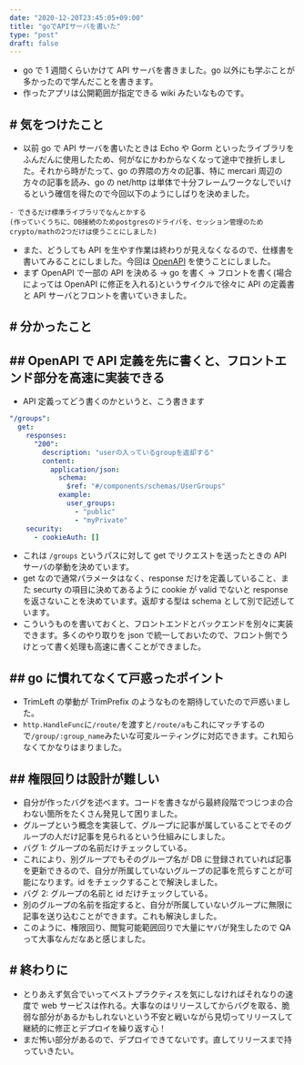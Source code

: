 ```yaml
---
date: "2020-12-20T23:45:05+09:00"
title: "goでAPIサーバを書いた"
type: "post"
draft: false
---
```


- go で 1 週間くらいかけて API サーバを書きました。go 以外にも学ぶことが多かったので学んだことを書きます。
- 作ったアプリは公開範囲が指定できる wiki みたいなものです。

## # 気をつけたこと

- 以前 go で API サーバを書いたときは Echo や Gorm といったライブラリをふんだんに使用したため、何がなにかわからなくなって途中で挫折しました。それから時がたって、go の界隈の方々の記事、特に mercari 周辺の方々の記事を読み、go の net/http は単体で十分フレームワークなしでいけるという確信を得たので今回以下のようにしばりを決めました。

```text
- できるだけ標準ライブラリでなんとかする
(作っていくうちに、DB接続のためpostgresのドライバを、セッション管理のためcrypto/mathの2つだけは使うことにしました)
```

- また、どうしても API を生やす作業は終わりが見えなくなるので、仕様書を書いてみることにしました。今回は [OpenAPI](https://swagger.io/specification/) を使うことにしました。
- まず OpenAPI で一部の API を決める → go を書く → フロントを書く(場合によっては OpenAPI に修正を入れる)というサイクルで徐々に API の定義書と API サーバとフロントを書いていきました。

## # 分かったこと

## ## OpenAPI で API 定義を先に書くと、フロントエンド部分を高速に実装できる

- API 定義ってどう書くのかというと、こう書きます

```yaml
"/groups":
  get:
    responses:
      "200":
        description: "userの入っているgroupを返却する"
        content:
          application/json:
            schema:
              $ref: "#/components/schemas/UserGroups"
            example:
              user_groups:
                - "public"
                - "myPrivate"
    security:
      - cookieAuth: []
```

- これは `/groups` というパスに対して get でリクエストを送ったときの API サーバの挙動を決めています。
- get なので通常パラメータはなく、response だけを定義していること、また securty の項目に決めてあるように cookie が valid でないと response を返さないことを決めています。返却する型は schema として別で記述しています。
- こういうものを書いておくと、フロントエンドとバックエンドを別々に実装できます。多くのやり取りを json で統一しておいたので、フロント側でうけとって書く処理も高速に書くことができました。

## ## go に慣れてなくて戸惑ったポイント

- TrimLeft の挙動が TrimPrefix のようなものを期待していたので戸惑いました。
- `http.HandleFunc`に`/route/`を渡すと`/route/a`もこれにマッチするので`/group/:group_name`みたいな可変ルーティングに対応できます。これ知らなくてかなりはまりました。

## ## 権限回りは設計が難しい

- 自分が作ったバグを述べます。コードを書きながら最終段階でつじつまの合わない箇所をたくさん発見して困りました。
- グループという概念を実装して、グループに記事が属していることでそのグループの人だけ記事を見られるという仕組みにしました。
- バグ 1: グループの名前だけチェックしている。
- これにより、別グループでもそのグループ名が DB に登録されていれば記事を更新できるので、自分が所属していないグループの記事を荒らすことが可能になります。id をチェックすることで解決しました。
- バグ 2: グループの名前と id だけチェックしている。
- 別のグループの名前を指定すると、自分が所属していないグループに無限に記事を送り込むことができます。これも解決しました。
- このように、権限回り、閲覧可能範囲回りで大量にヤバが発生したので QA って大事なんだなあと感じました。

## # 終わりに

- とりあえず気合でいってベストプラクティスを気にしなければそれなりの速度で web サービスは作れる。大事なのはリリースしてからバグを取る、脆弱な部分があるかもしれないという不安と戦いながら見切ってリリースして継続的に修正とデプロイを繰り返す心！
- まだ怖い部分があるので、デプロイできてないです。直してリリースまで持っていきたい。
